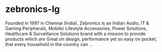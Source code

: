 # zebronics-lg

Founded in 1997 in Chennai (India), Zebronics is an Indian Audio, IT & Gaming Peripherals, Mobile/ Lifestyle Accessories, Power Solutions, Healthcare & Surveillance Solutions brand with a mission to provide products which are Great on design, performance yet so easy on pocket, that every household in the country can ...
